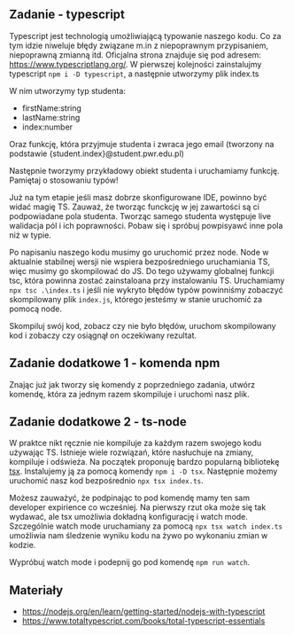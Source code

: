 ## Zadanie - typescript
Typescript jest technologią umożliwiającą typowanie naszego kodu. Co za tym idzie niweluje błędy związane m.in z niepoprawnym przypisaniem, niepoprawną zmianną itd. Oficjalna strona znajduje się pod adresem: https://www.typescriptlang.org/. W pierwszej kolejności zainstalujmy typescript `npm i -D typescript`, a następnie utworzymy plik index.ts

W nim utworzymy typ studenta:
- firstName:string
- lastName:string
- index:number

Oraz funkcję, która przyjmuje studenta i zwraca jego email (tworzony na podstawie {student.index}@student.pwr.edu.pl)

Następnie tworzymy przykładowy obiekt studenta i uruchamiamy funkcję. Pamiętaj o stosowaniu typów!

Już na tym etapie jeśli masz dobrze skonfigurowane IDE, powinno być widać magię TS. Zauważ, że tworząc funckcję w jej zawartości są ci podpowiadane pola studenta. Tworząc samego studenta występuje live walidacja pól i ich poprawności. Pobaw się i spróbuj powpisyawć inne pola niż w typie. 

Po napisaniu naszego kodu musimy go uruchomić przez node. Node w aktualnie stabilnej wersji nie wspiera bezpośredniego uruchamiania TS, więc musimy go skompilować do JS. Do tego używamy globalnej funkcji tsc, która powinna zostać zainstaloana przy instalowaniu TS. Uruchamiamy `npx tsc .\index.ts` i jeśli nie wykryto błędów typów powinniśmy zobaczyć skompilowany plik `index.js`, którego jesteśmy w stanie uruchomić za pomocą node.

Skompiluj swój kod, zobacz czy nie było błędów, uruchom skompilowany kod i zobaczy czy osiągnął on oczekiwany rezultat.

## Zadanie dodatkowe 1 - komenda npm
Znając już jak tworzy się komendy z poprzedniego zadania, utwórz komendę, która za jednym razem skompiluje i uruchomi nasz plik.

## Zadanie dodatkowe 2 - ts-node
W praktce nikt ręcznie nie kompiluje za każdym razem swojego kodu używając TS. Istnieje wiele rozwiązań, które nasłuchuje na zmiany, kompiluje i odświeża. Na początek proponuję bardzo popularną bibliotekę [tsx](https://www.npmjs.com/package/tsx). Instalujemy ją za pomocą komendy `npm i -D tsx`. Następnie możemy uruchomić nasz kod bezpośrednio `npx tsx index.ts`.

Możesz zauważyć, że podpinając to pod komendę mamy ten sam developer expirience co wcześniej. Na pierwszy rzut oka może się tak wydawać, ale tsx umożliwia dokładną konfigurację i watch mode. Szczególnie watch mode uruchamiany za pomocą `npx tsx watch index.ts` umożliwia nam śledzenie wyniku kodu na żywo po wykonaniu zmian w kodzie.

Wypróbuj watch mode i podepnij go pod komendę `npm run watch`.

## Materiały
- https://nodejs.org/en/learn/getting-started/nodejs-with-typescript
- https://www.totaltypescript.com/books/total-typescript-essentials